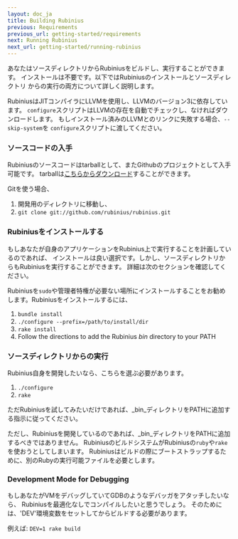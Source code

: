 ```yaml
---
layout: doc_ja
title: Building Rubinius
previous: Requirements
previous_url: getting-started/requirements
next: Running Rubinius
next_url: getting-started/running-rubinius
---
```


あなたはソースディレクトリからRubiniusをビルドし、実行することができます。
インストールは不要です。以下ではRubiniusのインストールとソースディレクトリ
からの実行の両方について詳しく説明します。

RubiniusはJITコンパイラにLLVMを使用し、LLVMのバージョン3に依存しています。
`configure`スクリプトはLLVMの存在を自動でチェックし、なければダウンロードします。
もしインストール済みのLLVMとのリンクに失敗する場合、`--skip-system`を
`configure`スクリプトに渡してください。

### ソースコードの入手

Rubiniusのソースコードはtarballとして、またGithubのプロジェクトとして入手可能です。
tarballは[こちらからダウンロード](https://github.com/rubinius/rubinius/tarball/master)することができます。

Gitを使う場合、

  1. 開発用のディレクトリに移動し、
  2. `git clone git://github.com/rubinius/rubinius.git`


### Rubiniusをインストールする

もしあなたが自身のアプリケーションをRubinius上で実行することを計画しているのであれば、
インストールは良い選択です。しかし、ソースディレクトリからもRubiniusを実行することができます。
詳細は次のセクションを確認してください。

Rubiniusを`sudo`や管理者特権が必要ない場所にインストールすることをお勧めします。Rubiniusをインストールするには、

  1. `bundle install`
  2. `./configure --prefix=/path/to/install/dir`
  3. `rake install`
  4. Follow the directions to add the Rubinius _bin_ directory to your PATH


### ソースディレクトリからの実行

Rubinius自身を開発したいなら、こちらを選ぶ必要があります。

  1. `./configure`
  2. `rake`

ただRubiniusを試してみたいだけであれば、_bin_ディレクトリをPATHに追加する指示に従ってください。

ただし、Rubiniusを開発しているのであれば、_bin_ディレクトリをPATHに追加するべきではありません。
RubiniusのビルドシステムがRubiniusの`ruby`や`rake`を使おうとしてしまいます。
Rubiniusはビルドの際にブートストラップするために、別のRubyの実行可能ファイルを必要とします。

### Development Mode for Debugging

もしあなたがVMをデバッグしていてGDBのようなデバッガをアタッチしたいなら、
Rubiniusを最適化なしでコンパイルしたいと思うでしょう。
そのためには、'DEV'環境変数をセットしてからビルドする必要があります。

例えば: `DEV=1 rake build`
